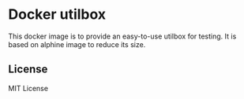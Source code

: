 # Docker utilbox

This docker image is to provide an easy-to-use utilbox for testing.
It is based on alphine image to reduce its size.

## License

MIT License
